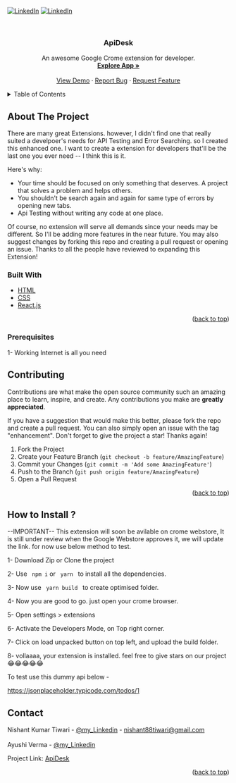 <div id="top"></div>
<!--
*** Thanks for checking out my Project. If you have a suggestion
*** that would make this better, please fork the repo and create a pull request
*** or simply open an issue with the tag "enhancement".
*** Don't forget to give the project a star!
*** Thanks again! Now go create something AMAZING! :D
-->



<!-- PROJECT SHIELDS -->

[![LinkedIn][linkedin-shield]](https://www.linkedin.com/in/nishant-kumar-tiwari-253a46196/)
[![LinkedIn][linkedin-shield]](https://www.linkedin.com/in/ayushi20-19/)


<!-- PROJECT LOGO -->
<br />
<div align="center">
  


  <h3 align="center">ApiDesk</h3>

  <p align="center">
    An awesome Google Crome extension for developer.
    <br />
    <a href="https://github.com/Ayushi20-19/apidesk"><strong>Explore App »</strong></a>
    <br />
    <br />
    <a href="https://github.com/Ayushi20-19/apidesk">View Demo</a>
    ·
    <a href="https://github.com/Ayushi20-19/apidesk/issues">Report Bug</a>
    ·
    <a href="https://github.com/Ayushi20-19/apidesk/pulls">Request Feature</a>
  </p>
</div>



<!-- TABLE OF CONTENTS -->
<details>
  <summary>Table of Contents</summary>
  <ol>
    <li>API Testing</li>
    <li>GET request</li>
    <li>POST request</li>
    <li>DELETE request</li>
    <li>StackOverFlow Error Search</li>
    <li>VScode Shortcut Suggestions</li>
    <li>Time</li>
    <li>Simple UI</li>
  </ol>
</details>



<!-- ABOUT THE PROJECT -->
## About The Project


There are many great Extensions. however, I didn't find one that really suited a develpoer's needs for API Testing and Error Searching. so I created this enhanced one. I want to create a extension for developers that'll be the last one you ever need -- I think this is it.

Here's why:
* Your time should be focused on only something that deserves. A project that solves a problem and helps others.
* You shouldn't be search again and again for same type of errors by opening new tabs.
* Api Testing without writing any code at one place.

Of course, no extension will serve all demands since your needs may be different. So I'll be adding more features in the near future. You may also suggest changes by forking this repo and creating a pull request or opening an issue. Thanks to all the people have reviewed to expanding this Extension!



### Built With


* [HTML](https://www.w3schools.com/html/)
* [CSS](https://www.w3schools.com/css/)
* [React.js](https://reactjs.org/)

<p align="right">(<a href="#top">back to top</a>)</p>





### Prerequisites

1- Working Internet is all you need





<!-- ROADMAP -->

## Contributing

Contributions are what make the open source community such an amazing place to learn, inspire, and create. Any contributions you make are **greatly appreciated**.

If you have a suggestion that would make this better, please fork the repo and create a pull request. You can also simply open an issue with the tag "enhancement".
Don't forget to give the project a star! Thanks again!

1. Fork the Project
2. Create your Feature Branch (`git checkout -b feature/AmazingFeature`)
3. Commit your Changes (`git commit -m 'Add some AmazingFeature'`)
4. Push to the Branch (`git push origin feature/AmazingFeature`)
5. Open a Pull Request

<p align="right">(<a href="#top">back to top</a>)</p>



<!-- HOW TO INSTALL-->

## How to Install ?

--IMPORTANT-- This extension will soon be avilable on crome webstore, It is still under review when the Google Webstore approves it, we will update the link.
for now use below method to test.

1- Download Zip or Clone the project

2- Use <code> npm i</code> or <code> yarn </code> to install all the dependencies.

3- Now use <code> yarn build </code> to create optimised folder.

4- Now you are good to go. just open your crome browser.

5- Open settings > extensions

6- Activate the Developers Mode, on Top right corner.

7- Click on load unpacked button on top left, and upload the build folder.

8- vollaaaa, your extension is installed. feel free to give stars on our project 😂😂😂😂😂


To test use this dummy api below -

https://jsonplaceholder.typicode.com/todos/1


<!-- CONTACT -->
## Contact

Nishant Kumar Tiwari - [@my_Linkedin](https://www.linkedin.com/in/nishant-kumar-tiwari-253a46196/) - nishant88tiwari@gmail.com <br />
<br />
Ayushi Verma - [@my_Linkedin](https://www.linkedin.com/in/ayushi20-19/)

Project Link: [ApiDesk](https://github.com/Ayushi20-19/apidesk)

<p align="right">(<a href="#top">back to top</a>)</p>




<!-- MARKDOWN LINKS & IMAGES -->


[linkedin-shield]: https://img.shields.io/badge/-LinkedIn-black.svg?style=for-the-badge&logo=linkedin&colorB=555


